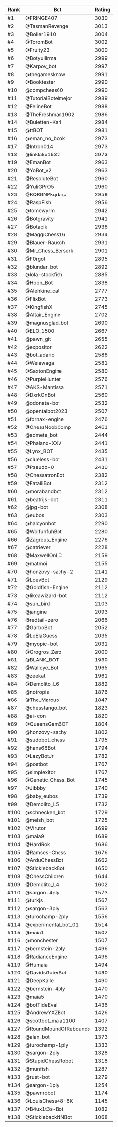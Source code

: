 Rank|Bot|Rating
---|---|---
#1|@FRINGE407|3030
#2|@TasmanRevenge|3013
#3|@Boller1910|3004
#4|@ToromBot|3002
#5|@Fruity23|3000
#6|@Botyuliirma|2999
#7|@Karpov_bot|2997
#8|@thegamesknow|2991
#9|@Booktester|2990
#10|@compchess60|2990
#11|@TutorialBotelmejor|2989
#12|@FelineBot|2988
#13|@TheFreshman1902|2986
#14|@Buletten-Karl|2984
#15|@ttBOT|2981
#16|@eman_no_book|2973
#17|@Intron014|2973
#18|@linklake1532|2973
#19|@EmanBot|2963
#20|@YoBot_v2|2963
#21|@ResoluteBot|2960
#22|@YuliGPrO5|2960
#23|@KQRBNPkqrbnp|2959
#24|@RaspFish|2956
#25|@tomewyrm|2942
#26|@Botgravity|2941
#27|@Botacik|2936
#28|@MaggiChess16|2934
#29|@Blauer-Rausch|2931
#30|@Mr_Chess_Berserk|2901
#31|@F0rgot|2895
#32|@blundar_bot|2892
#33|@lola-stockfish|2885
#34|@Hoon_Bot|2838
#35|@Alehkine_cat|2777
#36|@FlixBot|2773
#37|@KingfishX|2745
#38|@Altair_Engine|2702
#39|@magnusglad_bot|2690
#40|@ELO_1500|2667
#41|@pawn_git|2655
#42|@expositor|2622
#43|@bot_adario|2586
#44|@Weiawaga|2581
#45|@SaxtonEngine|2580
#46|@PurpleHunter|2576
#47|@AKS-Mantissa|2571
#48|@DxrkOnBot|2560
#49|@odonata-bot|2532
#50|@opentalbot2023|2507
#51|@fornax-engine|2476
#52|@ChessNoobComp|2461
#53|@admete_bot|2444
#54|@Phalanx-XXV|2441
#55|@Lynx_BOT|2435
#56|@clueless-bot|2431
#57|@Pseudo-0|2430
#58|@ChessatronBot|2382
#59|@FataliiBot|2312
#60|@morabandbot|2312
#61|@beatrijs-bot|2311
#62|@jpg-bot|2308
#63|@eubos|2303
#64|@halcyonbot|2290
#65|@WolfuhfuhBot|2280
#66|@Zagreus_Engine|2276
#67|@catriever|2228
#68|@MaxwellOnLC|2159
#69|@matmoi|2155
#70|@honzovy-sachy-2|2141
#71|@LoevBot|2129
#72|@Goldfish-Engine|2112
#73|@likeawizard-bot|2112
#74|@sun_bird|2103
#75|@jangine|2093
#76|@redtail-zero|2066
#77|@GarboBot|2052
#78|@LeElaGuess|2035
#79|@myopic-bot|2031
#80|@Grogros_Zero|2000
#81|@BLANK_BOT|1989
#82|@Walleye_Bot|1965
#83|@zeekat|1961
#84|@Demolito_L6|1882
#85|@notropis|1876
#86|@The_Marcus|1847
#87|@chesstango_bot|1823
#88|@ai-con|1820
#89|@QueensGamBOT|1804
#90|@honzovy-sachy|1802
#91|@sudobot_chess|1795
#92|@hans68Bot|1794
#93|@LazyBotJr|1782
#94|@postbot|1767
#95|@simplexitor|1767
#96|@Genetic_Chess_Bot|1745
#97|@Jibbby|1740
#98|@baby_eubos|1739
#99|@Demolito_L5|1732
#100|@schnecken_bot|1729
#101|@melsh_bot|1725
#102|@Virutor|1699
#103|@maia9|1689
#104|@HardRok|1686
#105|@Ramses-Chess|1676
#106|@ArduChessBot|1662
#107|@SticklebackBot|1650
#108|@ChessChildren|1644
#109|@Demolito_L4|1602
#110|@sargon-4ply|1573
#111|@turkjs|1567
#112|@sargon-3ply|1563
#113|@turochamp-2ply|1556
#114|@experimental_bot_01|1514
#115|@maia1|1507
#116|@monchester|1507
#117|@bernstein-2ply|1496
#118|@RadianceEngine|1496
#119|@Humaia|1494
#120|@DavidsGuterBot|1490
#121|@DeepKalle|1490
#122|@bernstein-4ply|1470
#123|@maia5|1470
#124|@botTideEval|1436
#125|@AndrewYXZBot|1426
#126|@scottbot_maia1100|1407
#127|@RoundMoundOfRebounds|1392
#128|@alan_bot|1373
#129|@turochamp-1ply|1333
#130|@sargon-2ply|1328
#131|@StupidChessRobot|1318
#132|@munfish|1287
#133|@rust-bot|1279
#134|@sargon-1ply|1254
#135|@pawnrobot|1174
#136|@LouisChess48-6K|1145
#137|@B4ux1t3s-Bot|1082
#138|@SticklebackNNBot|1068
